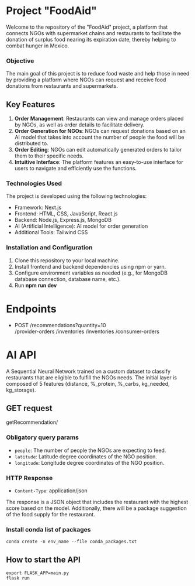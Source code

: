 # Project "FoodAid"

Welcome to the repository of the "FoodAid" project, a platform that connects NGOs with supermarket chains and restaurants to facilitate the donation of surplus food nearing its expiration date, thereby helping to combat hunger in Mexico.

### Objective

The main goal of this project is to reduce food waste and help those in need by providing a platform where NGOs can request and receive food donations from restaurants and supermarkets.

## Key Features

1. **Order Management**: Restaurants can view and manage orders placed by NGOs, as well as order details to facilitate delivery.
2. **Order Generation for NGOs**: NGOs can request donations based on an AI model that takes into account the number of people the food will be distributed to.
3. **Order Editing**: NGOs can edit automatically generated orders to tailor them to their specific needs.
4. **Intuitive Interface**: The platform features an easy-to-use interface for users to navigate and efficiently use the functions.

### Technologies Used

The project is developed using the following technologies:

- Framework: Next.js
- Frontend: HTML, CSS, JavaScript, React.js
- Backend: Node.js, Express.js, MongoDB
- AI (Artificial Intelligence): AI model for order generation
- Additional Tools: Tailwind CSS

### Installation and Configuration

1. Clone this repository to your local machine.
2. Install frontend and backend dependencies using npm or yarn.
3. Configure environment variables as needed (e.g., for MongoDB database connection, database name, etc.).
4. Run **npm run dev**

# Endpoints

-  POST /recommendations?quantity=10     
/provider-orders
/inventories
/inventories
/consumer-orders


# AI API

A Sequential Neural Network trained on a custom dataset to classify restaurants that are eligible to fulfill the NGOs needs. The initial layer is composed of 5 features (distance, %_protein, %_carbs, kg_needed, kg_storage).

## GET request

getRecommendation/

### Obligatory query params

- `people`: The number of people the NGOs are expecting to feed.
- `latitude`: Latitude degree coordinates of the NGO position.
- `longitude`: Longitude degree coordinates of the NGO position.

### HTTP Response

- `Content-Type`: application/json

The response is a JSON object that includes the restaurant with the highest score based on the model. Additionally, there will be a package suggestion of the food supply for the restaurant.

### Install conda list of packages
```
conda create -n env_name --file conda_packages.txt
```

## How to start the API

```
export FLASK_APP=main.py
flask run
```
